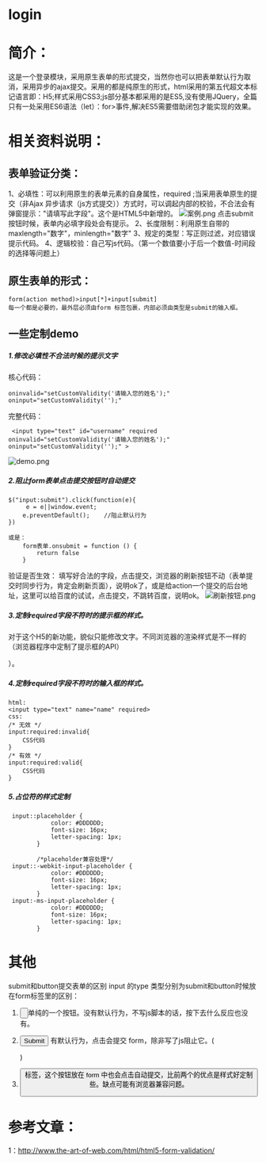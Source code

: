# login
# 简介：
这是一个登录模块，采用原生表单的形式提交，当然你也可以把表单默认行为取消，采用异步的ajax提交。采用的都是纯原生的形式，html采用的第五代超文本标记语言即：H5;样式采用CSS3;js部分基本都采用的是ES5,没有使用JQuery，全篇只有一处采用ES6语法（let）：for>事件,解决ES5需要借助闭包才能实现的效果。
# 相关资料说明：
## 表单验证分类：
1、必填性：可以利用原生的表单元素的自身属性，required ;当采用表单原生的提交（非Ajax 异步请求（js方式提交））方式时，可以调起内部的校验，不合法会有弹窗提示："请填写此字段"。这个是HTML5中新增的。
![案例.png](http://upload-images.jianshu.io/upload_images/3233350-a00b7445afb25501.png?imageMogr2/auto-orient/strip%7CimageView2/2/w/1240)
点击submit按钮时候，表单内必填字段处会有提示。
2、长度限制：利用原生自带的maxlength="数字"，minlength="数字"
3、规定的类型：写正则过滤，对应错误提示代码。
4、逻辑校验：自己写js代码。（第一个数值要小于后一个数值-时间段的选择等问题上）
## 原生表单的形式：
```
form(action method)>input[*]+input[submit]
每一个都是必要的，最外层必须由form 标签包裹，内部必须由类型是submit的输入框。
```
## 一些定制demo
##### 1.修改必填性不合法时候的提示文字
核心代码：
```
oninvalid="setCustomValidity('请输入您的姓名');" oninput="setCustomValidity('');"
```

完整代码：
```
 <input type="text" id="username" required oninvalid="setCustomValidity('请输入您的姓名');" oninput="setCustomValidity('');" >
```
![demo.png](http://upload-images.jianshu.io/upload_images/3233350-6b41c330f7fd518e.png?imageMogr2/auto-orient/strip%7CimageView2/2/w/1240)

##### 2.阻止form表单点击提交按钮时自动提交
```
$("input:submit").click(function(e){
     e = e||window.event;
    e.preventDefault();    //阻止默认行为
})

或是：
    form表单.onsubmit = function () {
        return false
    }
```
验证是否生效：
填写好合法的字段，点击提交，浏览器的刷新按钮不动（表单提交时同步行为，肯定会刷新页面），说明ok了，或是给action一个提交的后台地址，这里可以给百度的试试，点击提交，不跳转百度，说明ok。
![刷新按钮.png](http://upload-images.jianshu.io/upload_images/3233350-8f6e6fa8592a3a89.png?imageMogr2/auto-orient/strip%7CimageView2/2/w/1240)

##### 3.定制required字段不符时的提示框的样式。
对于这个H5的新功能，貌似只能修改文字。不同浏览器的渲染样式是不一样的（浏览器程序中定制了提示框的API）

）。
##### 4.定制required字段不符时的输入框的样式。
```
html:
<input type="text" name="name" required>
css:
/* 无效 */
input:required:invalid{
    CSS代码
}
/* 有效 */
input:required:valid{
    CSS代码
}
```
##### 5.占位符的样式定制
```
 input::placeholder {
            color: #DDDDDD;
            font-size: 16px;
            letter-spacing: 1px;
        }

        /*placeholder兼容处理*/
 input::-webkit-input-placeholder {
            color: #DDDDDD;
            font-size: 16px;
            letter-spacing: 1px;
        }
 input:-ms-input-placeholder {
            color: #DDDDDD;
            font-size: 16px;
            letter-spacing: 1px;
        }
```

# 其他
submit和button提交表单的区别
input 的type 类型分别为submit和button时候放在form标签里的区别：
1.  <input type="button" />单纯的一个按钮。没有默认行为，不写js脚本的话，按下去什么反应也没有。

2.  <input type="submit" /> 有默认行为，点击会提交 form，除非写了js阻止它。(<form onsubmit="return false;"> )

3.  <button> 标签，这个按钮放在 form 中也会点击自动提交，比前两个的优点是样式好定制些。缺点可能有浏览器兼容问题。


# 参考文章：
1：http://www.the-art-of-web.com/html/html5-form-validation/
